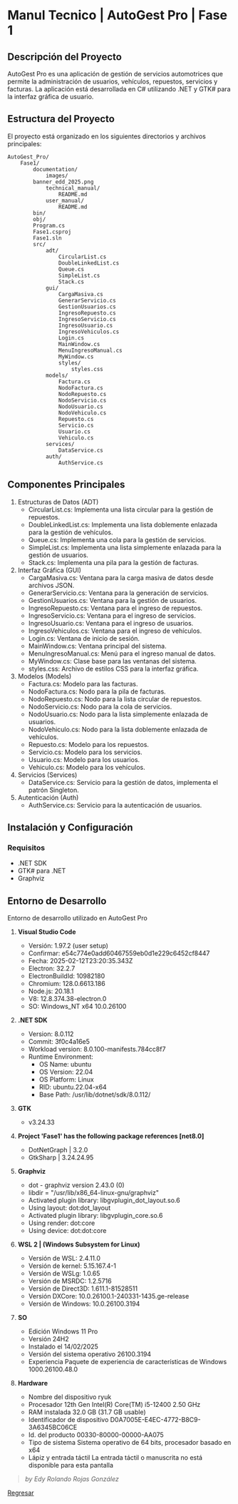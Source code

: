 # Manul Tecnico | AutoGest Pro | Fase 1

## Descripción del Proyecto

AutoGest Pro es una aplicación de gestión de servicios automotrices que permite la administración de usuarios, vehículos, repuestos, servicios y facturas. La aplicación está desarrollada en C# utilizando .NET y GTK# para la interfaz gráfica de usuario.

## Estructura del Proyecto

El proyecto está organizado en los siguientes directorios y archivos principales:

```directory
AutoGest_Pro/
    Fase1/
        documentation/
            images/
        banner_edd_2025.png
            technical_manual/
                README.md
            user_manual/
                README.md
        bin/
        obj/
        Program.cs
        Fase1.csproj
        Fase1.sln
        src/
            adt/
                CircularList.cs
                DoubleLinkedList.cs
                Queue.cs
                SimpleList.cs
                Stack.cs
            gui/
                CargaMasiva.cs
                GenerarServicio.cs
                GestionUsuarios.cs
                IngresoRepuesto.cs
                IngresoServicio.cs
                IngresoUsuario.cs
                IngresoVehiculos.cs
                Login.cs
                MainWindow.cs
                MenuIngresoManual.cs
                MyWindow.cs
                styles/
                    styles.css
            models/
                Factura.cs
                NodoFactura.cs
                NodoRepuesto.cs
                NodoServicio.cs
                NodoUsuario.cs
                NodoVehiculo.cs
                Repuesto.cs
                Servicio.cs
                Usuario.cs
                Vehiculo.cs
            services/
                DataService.cs
            auth/
                AuthService.cs

```

## Componentes Principales

1. Estructuras de Datos (ADT)
    - CircularList.cs: Implementa una lista circular para la gestión de repuestos.
    - DoubleLinkedList.cs: Implementa una lista doblemente enlazada para la gestión de vehículos.
    - Queue.cs: Implementa una cola para la gestión de servicios.
    - SimpleList.cs: Implementa una lista simplemente enlazada para la gestión de usuarios.
    - Stack.cs: Implementa una pila para la gestión de facturas.
2. Interfaz Gráfica (GUI)
    - CargaMasiva.cs: Ventana para la carga masiva de datos desde archivos JSON.
    - GenerarServicio.cs: Ventana para la generación de servicios.
    - GestionUsuarios.cs: Ventana para la gestión de usuarios.
    - IngresoRepuesto.cs: Ventana para el ingreso de repuestos.
    - IngresoServicio.cs: Ventana para el ingreso de servicios.
    - IngresoUsuario.cs: Ventana para el ingreso de usuarios.
    - IngresoVehiculos.cs: Ventana para el ingreso de vehículos.
    - Login.cs: Ventana de inicio de sesión.
    - MainWindow.cs: Ventana principal del sistema.
    - MenuIngresoManual.cs: Menú para el ingreso manual de datos.
    - MyWindow.cs: Clase base para las ventanas del sistema.
    - styles.css: Archivo de estilos CSS para la interfaz gráfica.
3. Modelos (Models)
    - Factura.cs: Modelo para las facturas.
    - NodoFactura.cs: Nodo para la pila de facturas.
    - NodoRepuesto.cs: Nodo para la lista circular de repuestos.
    - NodoServicio.cs: Nodo para la cola de servicios.
    - NodoUsuario.cs: Nodo para la lista simplemente enlazada de usuarios.
    - NodoVehiculo.cs: Nodo para la lista doblemente enlazada de vehículos.
    - Repuesto.cs: Modelo para los repuestos.
    - Servicio.cs: Modelo para los servicios.
    - Usuario.cs: Modelo para los usuarios.
    - Vehiculo.cs: Modelo para los vehículos.
4. Servicios (Services)
    - DataService.cs: Servicio para la gestión de datos, implementa el patrón Singleton.
5. Autenticación (Auth)
    - AuthService.cs: Servicio para la autenticación de usuarios.

## Instalación y Configuración

### Requisitos

- .NET SDK
- GTK# para .NET
- Graphviz

## Entorno de Desarrollo

Entorno de desarrollo utilizado en AutoGest Pro  

1. **Visual Studio Code**
    - Versión: 1.97.2 (user setup)
    - Confirmar: e54c774e0add60467559eb0d1e229c6452cf8447
    - Fecha: 2025-02-12T23:20:35.343Z
    - Electron: 32.2.7
    - ElectronBuildId: 10982180
    - Chromium: 128.0.6613.186
    - Node.js: 20.18.1
    - V8: 12.8.374.38-electron.0
    - SO: Windows_NT x64 10.0.26100
2. **.NET SDK**
    - Version:           8.0.112
    - Commit:            3f0c4a16e5
    - Workload version:  8.0.100-manifests.784cc8f7
    - Runtime Environment:
        - OS Name:     ubuntu
        - OS Version:  22.04
        - OS Platform: Linux
        - RID:         ubuntu.22.04-x64
        - Base Path:   /usr/lib/dotnet/sdk/8.0.112/
3. **GTK**
    - v3.24.33
4. **Project 'Fase1' has the following package references [net8.0]**
    - DotNetGraph | 3.2.0
    - GtkSharp | 3.24.24.95

5. **Graphviz**
    - dot - graphviz version 2.43.0 (0)
    - libdir = "/usr/lib/x86_64-linux-gnu/graphviz"
    - Activated plugin library: libgvplugin_dot_layout.so.6
    - Using layout: dot:dot_layout
    - Activated plugin library: libgvplugin_core.so.6
    - Using render: dot:core
    - Using device: dot:dot:core
6. **WSL 2 | (Windows Subsystem for Linux)**
    - Versión de WSL: 2.4.11.0
    - Versión de kernel: 5.15.167.4-1
    - Versión de WSLg: 1.0.65
    - Versión de MSRDC: 1.2.5716
    - Versión de Direct3D: 1.611.1-81528511
    - Versión DXCore: 10.0.26100.1-240331-1435.ge-release
    - Versión de Windows: 10.0.26100.3194
7. **SO**
    - Edición Windows 11 Pro
    - Versión 24H2
    - Instalado el 14/02/2025
    - Versión del sistema operativo 26100.3194
    - Experiencia   Paquete de experiencia de características de Windows 1000.26100.48.0
8. **Hardware**
    - Nombre del dispositivo ryuk
    - Procesador 12th Gen Intel(R) Core(TM) i5-12400   2.50 GHz
    - RAM instalada 32.0 GB (31.7 GB usable)
    - Identificador de dispositivo D0A7005E-E4EC-4772-B8C9-3A6345BC06CE
    - Id. del producto 00330-80000-00000-AA075
    - Tipo de sistema Sistema operativo de 64 bits, procesador basado en x64
    - Lápiz y entrada táctil La entrada táctil o manuscrita no está disponible para esta pantalla

> *by Edy Rolando Rojas González*

[Regresar](/README.md)
